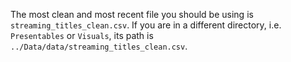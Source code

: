The most clean and most recent file you should be using is `streaming_titles_clean.csv`. If you are in a different directory, i.e. `Presentables` or `Visuals`, its path is `../Data/data/streaming_titles_clean.csv`.